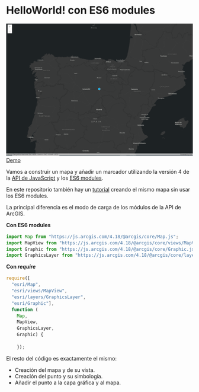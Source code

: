# HelloWorld! con ES6 modules

![](images/HelloWorldES6.png)
[Demo](http://esri-es.github.io/arcgis-devlabs/APIJavaScript/helloWorldES6/)

Vamos a construir un mapa y añadir un marcador utilizando la versión 4 de la [API de JavaScript](https://developers.arcgis.com/javascript/latest/) y los [ES6 modules](https://hacks.mozilla.org/2015/08/es6-in-depth-modules/).

En este repositorio también hay un [tutorial](https://github.com/esri-es/arcgis-devlabs/tree/master/APIJavaScript/helloWorld) creando el mismo mapa sin usar los ES6 modules.

La principal diferencia es el modo de carga de los módulos de la API de ArcGIS.

**Con ES6 modules**
```js
import Map from "https://js.arcgis.com/4.18/@arcgis/core/Map.js";
import MapView from "https://js.arcgis.com/4.18/@arcgis/core/views/MapView.js";
import Graphic from "https://js.arcgis.com/4.18/@arcgis/core/Graphic.js";
import GraphicsLayer from "https://js.arcgis.com/4.18/@arcgis/core/layers/GraphicsLayer.js";
```

**Con *require*** 
```js
require([ 
  "esri/Map",  
  "esri/views/MapView", 
  "esri/layers/GraphicsLayer",  
  "esri/Graphic"],  
  function ( 
    Map,  
    MapView,  
    GraphicsLayer,  
    Graphic) { 
      
    });
```
El resto del código es exactamente el mismo:
- Creación del mapa y de su vista.
- Creación del punto y su simbología.
- Añadir el punto a la capa gráfica y al mapa.
